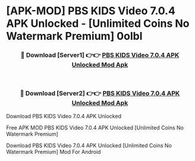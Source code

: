 # [APK-MOD] PBS KIDS Video 7.0.4 APK Unlocked - [Unlimited Coins No Watermark Premium] 0olbl



<div align="center">
<h3>🔴 Download [Server1] 👉👉 <a href="https://momento.my/?title=PBS_KIDS_Video_7.0.4_APK_Unlocked">PBS KIDS Video 7.0.4 APK Unlocked Mod Apk</a></h3><br>

<h3>🔴 Download [Server2] 👉👉 <a href="https://momento.my/?title=PBS_KIDS_Video_7.0.4_APK_Unlocked">PBS KIDS Video 7.0.4 APK Unlocked Mod Apk</a></h3>
</div>



Download PBS KIDS Video 7.0.4 APK Unlocked 

Free APK MOD PBS KIDS Video 7.0.4 APK Unlocked [Unlimited Coins No Watermark Premium]

Download PBS KIDS Video 7.0.4 APK Unlocked [Unlimited Coins No Watermark Premium] Mod For Android
